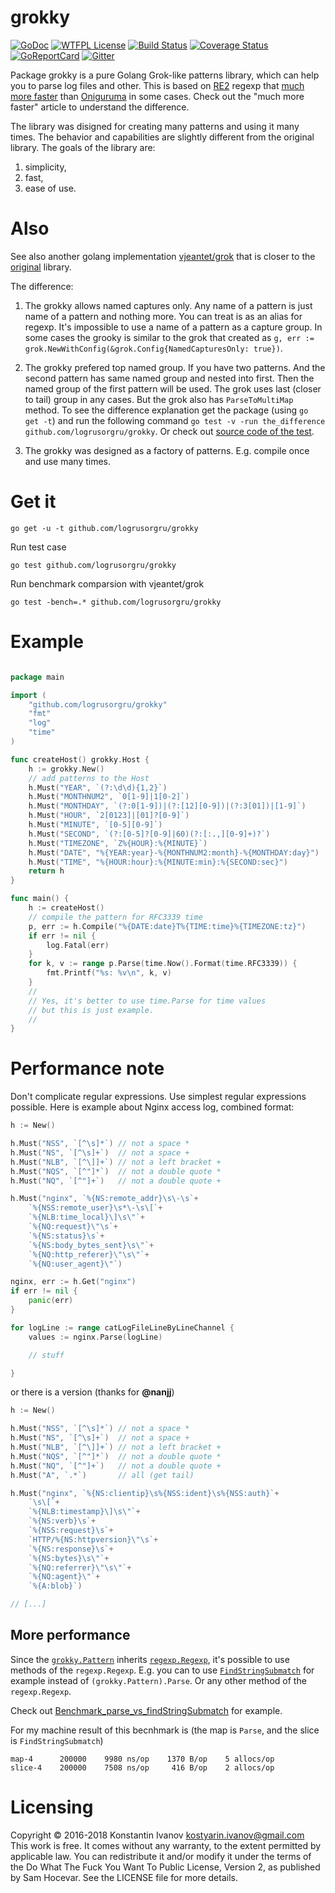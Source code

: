 # grokky

[![GoDoc](https://godoc.org/github.com/logrusorgru/grokky?status.svg)](https://godoc.org/github.com/logrusorgru/grokky)
[![WTFPL License](https://img.shields.io/badge/license-wtfpl-blue.svg)](http://www.wtfpl.net/about/)
[![Build Status](https://travis-ci.org/logrusorgru/grokky.svg)](https://travis-ci.org/logrusorgru/grokky)
[![Coverage Status](https://coveralls.io/repos/logrusorgru/grokky/badge.svg?branch=master)](https://coveralls.io/r/logrusorgru/grokky?branch=master)
[![GoReportCard](https://goreportcard.com/badge/logrusorgru/grokky)](https://goreportcard.com/report/logrusorgru/grokky)
[![Gitter](https://img.shields.io/badge/chat-on_gitter-46bc99.svg?logo=data:image%2Fsvg%2Bxml%3Bbase64%2CPHN2ZyB4bWxucz0iaHR0cDovL3d3dy53My5vcmcvMjAwMC9zdmciIGhlaWdodD0iMTQiIHdpZHRoPSIxNCI%2BPGcgZmlsbD0iI2ZmZiI%2BPHJlY3QgeD0iMCIgeT0iMyIgd2lkdGg9IjEiIGhlaWdodD0iNSIvPjxyZWN0IHg9IjIiIHk9IjQiIHdpZHRoPSIxIiBoZWlnaHQ9IjciLz48cmVjdCB4PSI0IiB5PSI0IiB3aWR0aD0iMSIgaGVpZ2h0PSI3Ii8%2BPHJlY3QgeD0iNiIgeT0iNCIgd2lkdGg9IjEiIGhlaWdodD0iNCIvPjwvZz48L3N2Zz4%3D&logoWidth=10)](https://gitter.im/logrusorgru/grokky?utm_source=share-link&utm_medium=link&utm_campaign=share-link)

Package grokky is a pure Golang Grok-like patterns library, which can
help you to parse log files and other. This is based on
[RE2](https://en.wikipedia.org/wiki/RE2_%28software%29)
regexp that
[much more faster](https://swtch.com/~rsc/regexp/regexp1.html)
than
[Oniguruma](https://en.wikipedia.org/wiki/Oniguruma) in some cases.
Check out the "much more faster" article to understand the difference.

The library was disigned for creating many patterns and using it many
times. The behavior and capabilities are slightly different from the
original library. The goals of the library are:
1. simplicity,
2. fast,
3. ease of use.

# Also

See also another golang implementation
[vjeantet/grok](https://github.com/vjeantet/grok) that
is closer to the
[original](https://www.elastic.co/guide/en/logstash/current/plugins-filters-grok.html)
library.

The difference:

1. The grokky allows named captures only. Any name of a pattern is
  just name of a pattern and nothing more. You can treat is as an
  alias for regexp. It's impossible to use a name of a pattern as a
  capture group.  In some cases the grooky is similar to the grok that
  created as `g, err :=
  grok.NewWithConfig(&grok.Config{NamedCapturesOnly: true})`.

2. The grokky prefered top named group. If you have two patterns. And
  the second pattern has same named group and nested into first. Then
  the named group of the first pattern will be used. The grok uses last
  (closer to tail) group in any cases. But the grok also has
  `ParseToMultiMap` method. To see the difference explanation get the
  package (using `go get -t`) and run the following command
  `go test -v -run the_difference github.com/logrusorgru/grokky`. Or check
  out [source code of the test](https://github.com/logrusorgru/grokky/blob/master/bench_test.go#L134).

3. The grokky was designed as a factory of patterns. E.g. compile once and use
  many times.

# Get it

```
go get -u -t github.com/logrusorgru/grokky
```

Run test case

```
go test github.com/logrusorgru/grokky
```

Run benchmark comparsion with vjeantet/grok

```
go test -bench=.* github.com/logrusorgru/grokky
```


# Example


```go

package main

import (
	"github.com/logrusorgru/grokky"
	"fmt"
	"log"
	"time"
)

func createHost() grokky.Host {
	h := grokky.New()
	// add patterns to the Host
	h.Must("YEAR", `(?:\d\d){1,2}`)
	h.Must("MONTHNUM2", `0[1-9]|1[0-2]`)
	h.Must("MONTHDAY", `(?:0[1-9])|(?:[12][0-9])|(?:3[01])|[1-9]`)
	h.Must("HOUR", `2[0123]|[01]?[0-9]`)
	h.Must("MINUTE", `[0-5][0-9]`)
	h.Must("SECOND", `(?:[0-5]?[0-9]|60)(?:[:.,][0-9]+)?`)
	h.Must("TIMEZONE", `Z%{HOUR}:%{MINUTE}`)
	h.Must("DATE", "%{YEAR:year}-%{MONTHNUM2:month}-%{MONTHDAY:day}")
	h.Must("TIME", "%{HOUR:hour}:%{MINUTE:min}:%{SECOND:sec}")
	return h
}

func main() {
	h := createHost()
	// compile the pattern for RFC3339 time
	p, err := h.Compile("%{DATE:date}T%{TIME:time}%{TIMEZONE:tz}")
	if err != nil {
		log.Fatal(err)
	}
	for k, v := range p.Parse(time.Now().Format(time.RFC3339)) {
		fmt.Printf("%s: %v\n", k, v)
	}
	//
	// Yes, it's better to use time.Parse for time values
	// but this is just example.
	//
}

```

# Performance note

Don't complicate regular expressions. Use simplest regular expressions possible.
Here is example about Nginx access log, combined format:

```go
h := New()

h.Must("NSS", `[^\s]*`) // not a space *
h.Must("NS", `[^\s]+`)  // not a space +
h.Must("NLB", `[^\]]+`) // not a left bracket +
h.Must("NQS", `[^"]*`)  // not a double quote *
h.Must("NQ", `[^"]+`)   // not a double quote +

h.Must("nginx", `%{NS:remote_addr}\s\-\s`+
	`%{NSS:remote_user}\s*\-\s\[`+
	`%{NLB:time_local}\]\s\"`+
	`%{NQ:request}\"\s`+
	`%{NS:status}\s`+
	`%{NS:body_bytes_sent}\s\"`+
	`%{NQ:http_referer}\"\s\"`+
	`%{NQ:user_agent}\"`)

nginx, err := h.Get("nginx")
if err != nil {
	panic(err)
}

for logLine := range catLogFileLineByLineChannel {
	values := nginx.Parse(logLine)

	// stuff

}
```

or there is a version (thanks for __@nanjj__)

```go
h := New()

h.Must("NSS", `[^\s]*`) // not a space *
h.Must("NS", `[^\s]+`)  // not a space +
h.Must("NLB", `[^\]]+`) // not a left bracket +
h.Must("NQS", `[^"]*`)  // not a double quote *
h.Must("NQ", `[^"]+`)   // not a double quote +
h.Must("A", `.*`)       // all (get tail)

h.Must("nginx", `%{NS:clientip}\s%{NSS:ident}\s%{NSS:auth}`+
	`\s\[`+
	`%{NLB:timestamp}\]\s\"`+
	`%{NS:verb}\s`+
	`%{NSS:request}\s`+
	`HTTP/%{NS:httpversion}\"\s`+
	`%{NS:response}\s`+
	`%{NS:bytes}\s\"`+
	`%{NQ:referrer}\"\s\"`+
	`%{NQ:agent}\"`+
	`%{A:blob}`)

// [...]
```

## More performance

Since the
[`grokky.Pattern`](https://godoc.org/github.com/logrusorgru/grokky#Pattern)
inherits [`regexp.Regexp`](https://godoc.org/regexp#Regexp), it's possible
to use methods of the `regexp.Regexp`. E.g. you can to use
[`FindStringSubmatch`](https://godoc.org/regexp#Regexp.FindStringSubmatch)
for example instead of `(grokky.Pattern).Parse`. Or any other method of
the `regexp.Regexp`.

Check out
[Benchmark_parse_vs_findStringSubmatch](https://github.com/logrusorgru/grokky/blob/master/bench_test.go#409)
for example.

For my machine result of this becnhmark is (the map is `Parse`, and the slice is
`FindStringSubmatch`)

```
map-4      200000    9980 ns/op    1370 B/op    5 allocs/op
slice-4    200000    7508 ns/op     416 B/op    2 allocs/op
```

# Licensing

Copyright © 2016-2018 Konstantin Ivanov <kostyarin.ivanov@gmail.com>  
This work is free. It comes without any warranty, to the extent
permitted by applicable law. You can redistribute it and/or modify
it under the terms of the Do What The Fuck You Want To Public License,
Version 2, as published by Sam Hocevar. See the LICENSE file for
more details.
